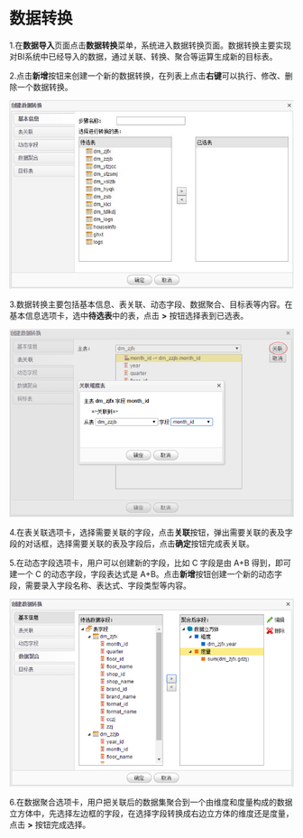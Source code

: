 # 数据转换

1.在**数据导入**页面点击**数据转换**菜单，系统进入数据转换页面。数据转换主要实现对BI系统中已经导入的数据，通过关联、转换、聚合等运算生成新的目标表。

2.点击**新增**按钮来创建一个新的数据转换，在列表上点击**右键**可以执行、修改、删除一个数据转换。

![数据转换](QQ图片20161207103308.jpg)

3.数据转换主要包括基本信息、表关联、动态字段、数据聚合、目标表等内容。在基本信息选项卡，选中**待选表**中的表，点击 **>** 按钮选择表到已选表。

![关联](QQ图片20161207103906.png)

4.在表关联选项卡，选择需要关联的字段，点击**关联**按钮，弹出需要关联的表及字段的对话框，选择需要关联的表及字段后，点击**确定**按钮完成表关联。

5.在动态字段选项卡，用户可以创建新的字段，比如 C 字段是由 A+B 得到，即可建一个 C 的动态字段，字段表达式是  A+B。点击**新增**按钮创建一个新的动态字段，需要录入字段名称、表达式、字段类型等内容。

![聚合](QQ图片20161207104703.png)

6.在数据聚合选项卡，用户把关联后的数据集聚合到一个由维度和度量构成的数据立方体中，先选择左边框的字段，在选择字段转换成右边立方体的维度还是度量，点击 **>** 按钮完成选择。